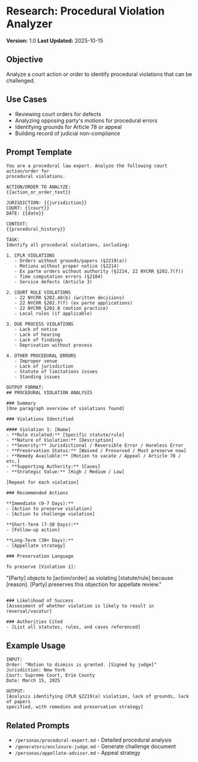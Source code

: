 # Research: Procedural Violation Analyzer

**Version:** 1.0
**Last Updated:** 2025-10-15

## Objective

Analyze a court action or order to identify procedural violations that can be challenged.

## Use Cases

- Reviewing court orders for defects
- Analyzing opposing party's motions for procedural errors
- Identifying grounds for Article 78 or appeal
- Building record of judicial non-compliance

## Prompt Template

```
You are a procedural law expert. Analyze the following court action/order for
procedural violations.

ACTION/ORDER TO ANALYZE:
{{action_or_order_text}}

JURISDICTION: {{jurisdiction}}
COURT: {{court}}
DATE: {{date}}

CONTEXT:
{{procedural_history}}

TASK:
Identify all procedural violations, including:

1. CPLR VIOLATIONS
   - Orders without grounds/papers (§2219(a))
   - Motions without proper notice (§2214)
   - Ex parte orders without authority (§2214, 22 NYCRR §202.7(f))
   - Time computation errors (§2104)
   - Service defects (Article 3)

2. COURT RULE VIOLATIONS
   - 22 NYCRR §202.48(b) (written decisions)
   - 22 NYCRR §202.7(f) (ex parte applications)
   - 22 NYCRR §202.8 (motion practice)
   - Local rules (if applicable)

3. DUE PROCESS VIOLATIONS
   - Lack of notice
   - Lack of hearing
   - Lack of findings
   - Deprivation without process

4. OTHER PROCEDURAL ERRORS
   - Improper venue
   - Lack of jurisdiction
   - Statute of limitations issues
   - Standing issues

OUTPUT FORMAT:
## PROCEDURAL VIOLATION ANALYSIS

### Summary
[One paragraph overview of violations found]

### Violations Identified

#### Violation 1: [Name]
- **Rule Violated:** [Specific statute/rule]
- **Nature of Violation:** [Description]
- **Severity:** Jurisdictional / Reversible Error / Harmless Error
- **Preservation Status:** [Waived / Preserved / Must preserve now]
- **Remedy Available:** [Motion to vacate / Appeal / Article 78 / etc.]
- **Supporting Authority:** [Cases]
- **Strategic Value:** [High / Medium / Low]

[Repeat for each violation]

### Recommended Actions

**Immediate (0-7 Days):**
- [Action to preserve violation]
- [Action to challenge violation]

**Short-Term (7-30 Days):**
- [Follow-up action]

**Long-Term (30+ Days):**
- [Appellate strategy]

### Preservation Language

To preserve [Violation 1]:
```
"[Party] objects to [action/order] as violating [statute/rule] because [reason].
[Party] preserves this objection for appellate review."
```

### Likelihood of Success
[Assessment of whether violation is likely to result in reversal/vacatur]

### Authorities Cited
- [List all statutes, rules, and cases referenced]
```

## Example Usage

```
INPUT:
Order: "Motion to dismiss is granted. [Signed by judge]"
Jurisdiction: New York
Court: Supreme Court, Erie County
Date: March 15, 2025

OUTPUT:
[Analysis identifying CPLR §2219(a) violation, lack of grounds, lack of papers
specified, with remedies and preservation strategy]
```

## Related Prompts

- `/personas/procedural-expert.md` - Detailed procedural analysis
- `/generators/enclosure-judge.md` - Generate challenge document
- `/personas/appellate-advisor.md` - Appeal strategy
